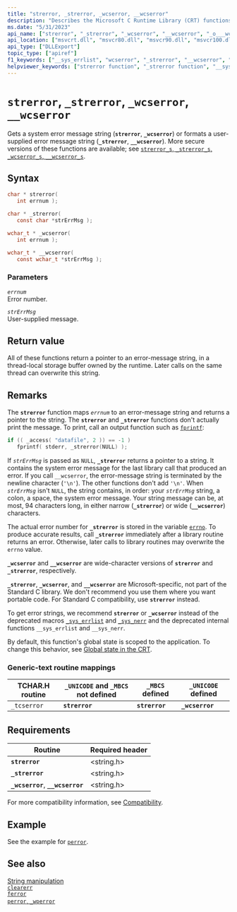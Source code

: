 ```yaml
---
title: "strerror, _strerror, _wcserror, __wcserror"
description: "Describes the Microsoft C Runtime Library (CRT) functions strerror, _strerror, _wcserror, and __wcserror."
ms.date: "5/31/2023"
api_name: ["strerror", "_strerror", "_wcserror", "__wcserror", "_o___wcserror", "_o__strerror", "_o__wcserror", "_o_strerror"]
api_location: ["msvcrt.dll", "msvcr80.dll", "msvcr90.dll", "msvcr100.dll", "msvcr100_clr0400.dll", "msvcr110.dll", "msvcr110_clr0400.dll", "msvcr120.dll", "msvcr120_clr0400.dll", "ucrtbase.dll", "api-ms-win-crt-runtime-l1-1-0.dll"]
api_type: ["DLLExport"]
topic_type: ["apiref"]
f1_keywords: ["__sys_errlist", "wcserror", "_strerror", "__wcserror", "strerror", "__sys_nerr", "_tcserror", "_wcserror", "tcserror"]
helpviewer_keywords: ["strerror function", "_strerror function", "__sys_errlist", "wcserror function", "error messages, printing", "__sys_nerr", "tcserror function", "printing error messages", "_wcserror function", "_tcserror function", "__wcserror function", "error messages, getting"]
---
```

# `strerror`, `_strerror`, `_wcserror`, `__wcserror`

Gets a system error message string (**`strerror`**, **`_wcserror`**) or formats a user-supplied error message string (**`_strerror`**, **`__wcserror`**). More secure versions of these functions are available; see [`strerror_s`, `_strerror_s`, `_wcserror_s`, `__wcserror_s`](strerror-s-strerror-s-wcserror-s-wcserror-s.md).

## Syntax

```C
char * strerror(
   int errnum );

char * _strerror(
   const char *strErrMsg );

wchar_t * _wcserror(
   int errnum );

wchar_t * __wcserror(
   const wchar_t *strErrMsg );
```

### Parameters

*`errnum`*\
Error number.

*`strErrMsg`*\
User-supplied message.

## Return value

All of these functions return a pointer to an error-message string, in a thread-local storage buffer owned by the runtime. Later calls on the same thread can overwrite this string.

## Remarks

The **`strerror`** function maps *`errnum`* to an error-message string and returns a pointer to the string. The **`strerror`** and **`_strerror`** functions don't actually print the message. To print, call an output function such as [`fprintf`](fprintf-fprintf-l-fwprintf-fwprintf-l.md):

```C
if (( _access( "datafile", 2 )) == -1 )
   fprintf( stderr, _strerror(NULL) );
```

If *`strErrMsg`* is passed as `NULL`, **`_strerror`** returns a pointer to a string. It contains the system error message for the last library call that produced an error. If you call  `__wcserror`, the error-message string is terminated by the newline character (`'\n'`). The other functions don't add `'\n'`. When *`strErrMsg`* isn't `NULL`, the string contains, in order: your *`strErrMsg`* string, a colon, a space, the system error message. Your string message can be, at most, 94 characters long, in either narrow (**`_strerror`**) or wide (**`__wcserror`**) characters.

The actual error number for **`_strerror`** is stored in the variable [`errno`](../errno-doserrno-sys-errlist-and-sys-nerr.md). To produce accurate results, call **`_strerror`** immediately after a library routine returns an error. Otherwise, later calls to library routines may overwrite the `errno` value.

**`_wcserror`** and **`__wcserror`** are wide-character versions of **`strerror`** and **`_strerror`**, respectively.

**`_strerror`**, **`_wcserror`**, and **`__wcserror`** are Microsoft-specific, not part of the Standard C library. We don't recommend you use them where you want portable code. For Standard C compatibility, use **`strerror`** instead.

To get error strings, we recommend **`strerror`** or **`_wcserror`** instead of the deprecated macros [`_sys_errlist`](../errno-doserrno-sys-errlist-and-sys-nerr.md) and [`_sys_nerr`](../errno-doserrno-sys-errlist-and-sys-nerr.md) and the deprecated internal functions `__sys_errlist` and `__sys_nerr`.

By default, this function's global state is scoped to the application. To change this behavior, see [Global state in the CRT](../global-state.md).

### Generic-text routine mappings

| TCHAR.H routine | `_UNICODE` and `_MBCS` not defined | `_MBCS` defined | `_UNICODE` defined |
|---|---|---|---|
| `_tcserror` | **`strerror`** | **`strerror`** | **`_wcserror`** |

## Requirements

| Routine | Required header |
|---|---|
| **`strerror`** | \<string.h> |
| **`_strerror`** | \<string.h> |
| **`_wcserror`**, **`__wcserror`** | \<string.h> |

For more compatibility information, see [Compatibility](../compatibility.md).

## Example

See the example for [`perror`](perror-wperror.md).

## See also

[String manipulation](../string-manipulation-crt.md)\
[`clearerr`](clearerr.md)\
[`ferror`](ferror.md)\
[`perror`, `_wperror`](perror-wperror.md)
